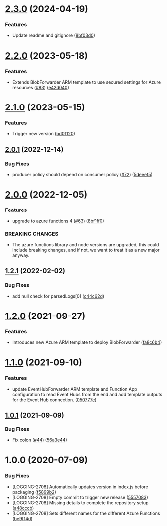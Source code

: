# [2.3.0](https://github.com/newrelic-experimental/newrelic-azure-functions/compare/v2.2.0...v2.3.0) (2024-04-19)


### Features

* Update readme and gitignore ([8bf03d0](https://github.com/newrelic-experimental/newrelic-azure-functions/commit/8bf03d050ec2d04e6d77ce8d44d35930bd12ee0d))

# [2.2.0](https://github.com/newrelic-experimental/newrelic-azure-functions/compare/v2.1.0...v2.2.0) (2023-05-18)


### Features

* Extends BlobForwarder ARM template to use secured settings for Azure resources ([#83](https://github.com/newrelic-experimental/newrelic-azure-functions/issues/83)) ([e42d040](https://github.com/newrelic-experimental/newrelic-azure-functions/commit/e42d04094749ff908f3f93ec6ed36f079718721a))

# [2.1.0](https://github.com/newrelic-experimental/newrelic-azure-functions/compare/v2.0.1...v2.1.0) (2023-05-15)


### Features

* Trigger new version ([bd01120](https://github.com/newrelic-experimental/newrelic-azure-functions/commit/bd01120f82e3e6b030a6eef7be2bd769de5b1a3e))

## [2.0.1](https://github.com/newrelic-experimental/newrelic-azure-functions/compare/v2.0.0...v2.0.1) (2022-12-14)


### Bug Fixes

* producer policy should depend on consumer policy ([#72](https://github.com/newrelic-experimental/newrelic-azure-functions/issues/72)) ([5deeef5](https://github.com/newrelic-experimental/newrelic-azure-functions/commit/5deeef50872523706984c2b3ed7f4b58bbcbf575))

# [2.0.0](https://github.com/newrelic-experimental/newrelic-azure-functions/compare/v1.2.1...v2.0.0) (2022-12-05)


### Features

* upgrade to azure functions 4 ([#63](https://github.com/newrelic-experimental/newrelic-azure-functions/issues/63)) ([8bf1ff0](https://github.com/newrelic-experimental/newrelic-azure-functions/commit/8bf1ff090eba4bcd1176839ae923399f0c0e331f))


### BREAKING CHANGES

* The azure functions library and node versions
are upgraded, this could include breaking changes, and if not,
we want to treat it as a new major anyway.

## [1.2.1](https://github.com/newrelic-experimental/newrelic-azure-functions/compare/v1.2.0...v1.2.1) (2022-02-02)


### Bug Fixes

* add null check for parsedLogs[0] ([c44c62d](https://github.com/newrelic-experimental/newrelic-azure-functions/commit/c44c62dab4a60ab8ed23710605ec954c0d5f7162))

# [1.2.0](https://github.com/newrelic-experimental/newrelic-azure-functions/compare/v1.1.0...v1.2.0) (2021-09-27)


### Features

* Introduces new Azure ARM template to deploy BlobForwarder ([fa8c6b4](https://github.com/newrelic-experimental/newrelic-azure-functions/commit/fa8c6b4a12c524aedac8734527530f71581e1e07))

# [1.1.0](https://github.com/newrelic-experimental/newrelic-azure-functions/compare/v1.0.1...v1.1.0) (2021-09-10)


### Features

* update EventHubForwarder ARM template and Function App configuration to read Event Hubs from the end and add template outputs for the Event Hub connection. ([050777e](https://github.com/newrelic-experimental/newrelic-azure-functions/commit/050777e916dce4bbb2af75c42f52a183b27cae75))

## [1.0.1](https://github.com/newrelic-experimental/newrelic-azure-functions/compare/v1.0.0...v1.0.1) (2021-09-09)


### Bug Fixes

* Fix colon ([#44](https://github.com/newrelic-experimental/newrelic-azure-functions/issues/44)) ([56a3e44](https://github.com/newrelic-experimental/newrelic-azure-functions/commit/56a3e44680370417fbbedd190c5d38d6ff672951))

# 1.0.0 (2020-07-09)


### Bug Fixes

* [LOGGING-2708] Automatically updates version in index.js before packaging ([f5899b2](https://github.com/newrelic-experimental/newrelic-azure-functions/commit/f5899b2323706437738972b4824dadb67ea524e8))
* [LOGGING-2708] Empty commit to trigger new release ([5557083](https://github.com/newrelic-experimental/newrelic-azure-functions/commit/5557083faea3c9952ecf6eb1fd93a46bc8520ab9))
* [LOGGING-2708] Missing details to complete the repository setup ([a48cccb](https://github.com/newrelic-experimental/newrelic-azure-functions/commit/a48cccb5a76658e8236e9795e73da9de29de53c7))
* [LOGGING-2708] Sets different names for the different Azure Functions ([be9f14d](https://github.com/newrelic-experimental/newrelic-azure-functions/commit/be9f14d49af09ae168d568dd00b56dc5c1d38a1d))

